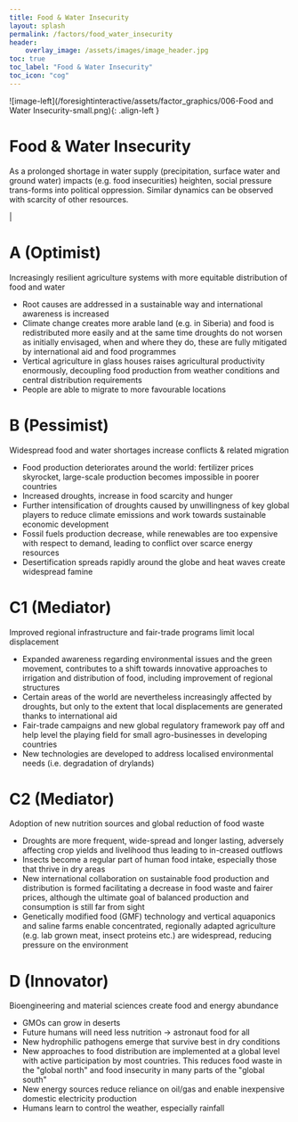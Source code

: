 ```yaml
---
title: Food & Water Insecurity
layout: splash
permalink: /factors/food_water_insecurity
header:
    overlay_image: /assets/images/image_header.jpg
toc: true
toc_label: "Food & Water Insecurity"
toc_icon: "cog"
---
```


![image-left](/foresightinteractive/assets/factor_graphics/006-Food and Water Insecurity-small.png){: .align-left }

# Food & Water Insecurity 
As a prolonged shortage in water supply (precipitation, surface water and ground water) impacts (e.g. food insecurities) heighten, social pressure trans-forms into political oppression. Similar dynamics can be observed with scarcity of other resources.

|

# A (Optimist)
Increasingly resilient agriculture systems with more equitable distribution of food and water 
* Root causes are addressed in a sustainable way and international awareness is increased
* Climate change creates more arable land (e.g. in Siberia) and food is redistributed more easily and at the same time droughts do not worsen as initially envisaged, when and where they do, these are fully mitigated by international aid and food programmes
* Vertical agriculture in glass houses raises agricultural productivity enormously, decoupling food production from weather conditions and central distribution requirements
* People are able to migrate to more favourable locations


# B (Pessimist)
Widespread food and water shortages increase conflicts & related migration
* Food production deteriorates around the world: fertilizer prices skyrocket, large-scale production becomes impossible in poorer countries
* Increased droughts, increase in food scarcity and hunger 
* Further intensification of droughts caused by unwillingness of key global players to reduce climate emissions and work towards sustainable economic development
* Fossil fuels production decrease, while renewables are too expensive with respect to demand, leading to conflict over scarce energy resources
* Desertification spreads rapidly around the globe and heat waves create widespread famine 


# C1 (Mediator)
Improved regional infrastructure and fair-trade programs limit local displacement
* Expanded awareness regarding environmental issues and the green movement, contributes to a shift towards innovative approaches to irrigation and distribution of food, including improvement of regional structures
* Certain areas of the world are nevertheless increasingly affected by droughts, but only to the extent that local displacements are generated thanks to international aid
* Fair-trade campaigns and new global regulatory framework pay off and help level the playing field for small agro-businesses in developing countries
* New technologies are developed to address localised environmental needs (i.e. degradation of drylands)

# C2 (Mediator)
Adoption of new nutrition sources and global reduction of food waste
* Droughts are more frequent, wide-spread and longer lasting, adversely affecting crop yields and livelihood thus leading to in-creased outflows
* Insects become a regular part of human food intake, especially those that thrive in dry areas
* New international collaboration on sustainable food production and distribution is formed facilitating a decrease in food waste and fairer prices, although the ultimate goal of balanced production and consumption is still far from sight
* Genetically modified food (GMF) technology and vertical aquaponics and saline farms enable concentrated, regionally adapted agriculture (e.g. lab grown meat, insect proteins etc.) are widespread, reducing pressure on the environment


# D (Innovator)
Bioengineering and material sciences create food and energy abundance
* GMOs can grow in deserts
* Future humans will need less nutrition &rarr; astronaut food for all
* New hydrophilic pathogens emerge that survive best in dry conditions 
* New approaches to food distribution are implemented at a global level with active participation by most countries. This reduces food waste in the "global north" and food insecurity in many parts of the "global south"
* New energy sources reduce reliance on oil/gas and enable inexpensive domestic electricity production
* Humans learn to control the weather, especially rainfall
